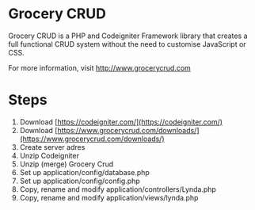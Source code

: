 # Grocery CRUD

Grocery CRUD is a PHP and Codeigniter Framework library that creates a full functional CRUD system without the need to customise JavaScript or CSS.

For more information, visit http://www.grocerycrud.com

# Steps

1. Download [https://codeigniter.com/](https://codeigniter.com/)
2. Download [https://www.grocerycrud.com/downloads/](https://www.grocerycrud.com/downloads/)
3. Create server adres
4. Unzip Codeigniter
5. Unzip (merge) Grocery Crud
6. Set up application/config/database.php
7. Set up application/config/config.php
8. Copy, rename and modify application/controllers/Lynda.php
9. Copy, rename and modify application/views/lynda.php
